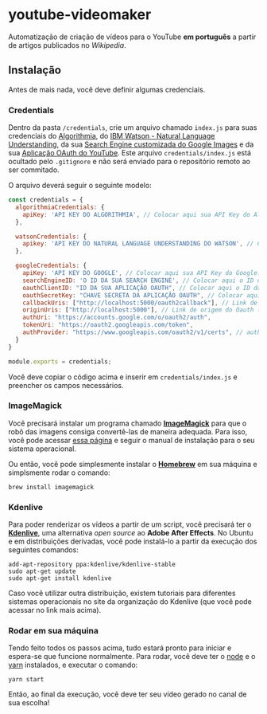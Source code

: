 # youtube-videomaker
Automatização de criação de vídeos para o YouTube **em português** a partir de artigos publicados no *Wikipedia*.

## Instalação

Antes de mais nada, você deve definir algumas credenciais.

### Credentials

Dentro da pasta `/credentials`, crie um arquivo chamado `index.js` para suas credenciais do [Algorithmia](https://algorithmia.com/), do [IBM Watson - Natural Language Understanding](https://www.ibm.com/watson/services/natural-language-understanding/), da sua [Search Engine customizada do Google Images](https://developers.google.com/custom-search/docs/tutorial/introduction) e da sua [Aplicação OAuth do YouTube](https://developers.google.com/youtube/v3). Este arquivo `credentials/index.js` está ocultado pelo `.gitignore` e não será enviado para o repositório remoto ao ser commitado.

O arquivo deverá seguir o seguinte modelo:

```js
const credentials = {
  algorithmiaCredentials: {
    apiKey: 'API KEY DO ALGORITHMIA', // Colocar aqui sua API Key do Algorithmia.
  },

  watsonCredentials: {
    apikey: 'API KEY DO NATURAL LANGUAGE UNDERSTANDING DO WATSON', // Colocar aqui sua API Key do NLU.
  },

  googleCredentials: {
    apiKey: 'API KEY DO GOOGLE', // Colocar aqui sua API Key do Google.
    searchEngineID: 'O ID DA SUA SEARCH ENGINE', // Colocar aqui o ID da sua Search Engine personalizada.
    oauthClientID: "ID DA SUA APLICAÇÃO OAUTH", // Colocar aqui o ID da sua aplicação OAuth do YouTube.
    oauthSecretKey: "CHAVE SECRETA DA APLICAÇÃO OAUTH", // Colocar aqui a chave secreta da sua aplicação OAuth do YouTube.
    callbackUris: ["http://localhost:5000/oauth2callback"], // Link de callback do Oauth (não é necessário alterar, só se quiser um link próprio);
    originUris: ["http://localhost:5000"], // Link de origem do Oauth (não é necessário alterar, só se quiser um link próprio);
    authUri: "https://accounts.google.com/o/oauth2/auth",
    tokenUri: "https://oauth2.googleapis.com/token",
    authProvider: "https://www.googleapis.com/oauth2/v1/certs", // authUri, tokenUri e authProvider não é preciso alterar.
  }
}

module.exports = credentials;
```

Você deve copiar o código acima e inserir em `credentials/index.js` e preencher os campos necessários.

### ImageMagick

Você precisará instalar um programa chamado **[ImageMagick](https://imagemagick.org/script/download.php)** para que o robô das imagens consiga convertê-las de maneira adequada. Para isso, você pode acessar [essa página](https://imagemagick.org/script/download.php) e seguir o manual de instalação para o seu sistema operacional.

Ou então, você pode simplesmente instalar o **[Homebrew](https://brew.sh/)** em sua máquina e simplsmente rodar o comando:

```
brew install imagemagick
```

### Kdenlive

Para poder renderizar os vídeos a partir de um script, você precisará ter o **[Kdenlive](https://kdenlive.org/en/download/)**, uma alternativa *open source* ao **Adobe After Effects**. No Ubuntu e em distribuições derivadas, você pode instalá-lo a partir da execução dos seguintes comandos:

```
add-apt-repository ppa:kdenlive/kdenlive-stable
sudo apt-get update
sudo apt-get install kdenlive
```

Caso você utilizar outra distribuição, existem tutoriais para diferentes sistemas operacionais no site da organização do Kdenlive (que você pode acessar no link mais acima).

### Rodar em sua máquina

Tendo feito todos os passos acima, tudo estará pronto para iniciar e espera-se que funcione normalmente. Para rodar, você deve ter o [node](https://nodejs.org/en/) e o [yarn](https://yarnpkg.com/lang/en/) instalados, e executar o comando:

```
yarn start
```

Então, ao final da execução, você deve ter seu vídeo gerado no canal de sua escolha!
